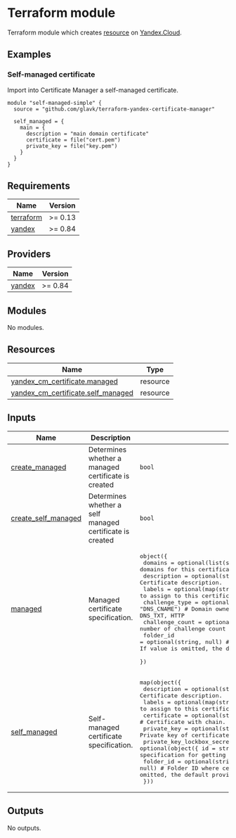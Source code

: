 # Terraform module

Terraform module which creates [resource](https://cloud.resource) on [Yandex.Cloud](https://cloud.yandex.ru/).

## Examples

### Self-managed certificate

Import into Certificate Manager a self-managed certificate.

```hcl
module "self-managed-simple" {
  source = "github.com/glavk/terraform-yandex-certificate-manager"

  self_managed = {
    main = {
      description = "main domain certificate"
      certificate = file("cert.pem")
      private_key = file("key.pem")
    }
  }
}
```

<!-- BEGINNING OF PRE-COMMIT-TERRAFORM DOCS HOOK -->
## Requirements

| Name | Version |
|------|---------|
| <a name="requirement_terraform"></a> [terraform](#requirement\_terraform) | >= 0.13 |
| <a name="requirement_yandex"></a> [yandex](#requirement\_yandex) | >= 0.84 |

## Providers

| Name | Version |
|------|---------|
| <a name="provider_yandex"></a> [yandex](#provider\_yandex) | >= 0.84 |

## Modules

No modules.

## Resources

| Name | Type |
|------|------|
| [yandex_cm_certificate.managed](https://registry.terraform.io/providers/yandex-cloud/yandex/latest/docs/resources/cm_certificate) | resource |
| [yandex_cm_certificate.self_managed](https://registry.terraform.io/providers/yandex-cloud/yandex/latest/docs/resources/cm_certificate) | resource |

## Inputs

| Name | Description | Type | Default | Required |
|------|-------------|------|---------|:--------:|
| <a name="input_create_managed"></a> [create\_managed](#input\_create\_managed) | Determines whether a managed certificate is created | `bool` | `false` | no |
| <a name="input_create_self_managed"></a> [create\_self\_managed](#input\_create\_self\_managed) | Determines whether a self managed certificate is created | `bool` | `true` | no |
| <a name="input_managed"></a> [managed](#input\_managed) | Managed certificate specification. | <pre>object({<br>    domains         = optional(list(string), [])    # List of domains for this certificate<br>    description     = optional(string, "")          # Certificate description.<br>    labels          = optional(map(string), {})     # Labels to assign to this certificate.<br>    challenge_type  = optional(string, "DNS_CNAME") # Domain owner-check method. Possible values: DNS_CNAME, DNS_TXT, HTTP<br>    challenge_count = optional(number, 1)           # Expected number of challenge count needed to validate certificate.<br>    folder_id       = optional(string, null)        # Folder ID where certificate will be created. If value is omitted, the default provider folder is used.<br>  })</pre> | `{}` | no |
| <a name="input_self_managed"></a> [self\_managed](#input\_self\_managed) | Self-managed certificate specification. | <pre>map(object({<br>    description                = optional(string, "")                                  # Certificate description.<br>    labels                     = optional(map(string), {})                             # Labels to assign to this certificate.<br>    certificate                = optional(string, null)                                # Certificate with chain.<br>    private_key                = optional(string, null)                                # Private key of certificate.<br>    private_key_lockbox_secret = optional(object({ id = string, key = string }), null) # Lockbox secret specification for getting private key.<br>    folder_id                  = optional(string, null)                                # Folder ID where certificate will be created. If value is omitted, the default provider folder is used.<br>  }))</pre> | `{}` | no |

## Outputs

No outputs.
<!-- END OF PRE-COMMIT-TERRAFORM DOCS HOOK -->

